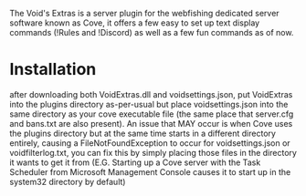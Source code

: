 The Void's Extras is a server plugin for the webfishing dedicated server software known as Cove, it offers a few easy to set up text display commands (!Rules and !Discord) as well as a few fun commands as of now.

<h1>Installation</h1>

after downloading both VoidExtras.dll and voidsettings.json, put VoidExtras into the plugins directory as-per-usual but place voidsettings.json into the same directory as your cove executable file (the same place that server.cfg and bans.txt are also present). An issue that MAY occur is when Cove uses the plugins directory but at the same time starts in a different directory entirely, causing a FileNotFoundException to occur for voidsettings.json or voidfilterlog.txt, you can fix this by simply placing those files in the directory it wants to get it from (E.G. Starting up a Cove server with the Task Scheduler from Microsoft Management Console causes it to start up in the system32 directory by default)
